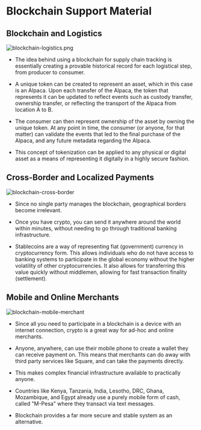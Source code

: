 # Blockchain Support Material

## Blockchain and Logistics

![blockchain-logistics.png](../1/Images/blockchain-logistics.png)

* The idea behind using a blockchain for supply chain tracking is essentially creating a provable historical record for each logistical step, from producer to consumer.

* A unique token can be created to represent an asset, which in this case is an Alpaca. Upon each transfer of the Alpaca, the token that represents it can be updated to reflect events such as custody transfer, ownership transfer, or reflecting the transport of the Alpaca from location A to B.

* The consumer can then represent ownership of the asset by owning the unique token. At any point in time, the consumer (or anyone, for that matter) can validate the events that led to the final purchase of the Alpaca, and any future metadata regarding the Alpaca.

* This concept of tokenization can be applied to any physical or digital asset as a means of representing it digitally in a highly secure fashion.

## Cross-Border and Localized Payments

![blockchain-cross-border](../1/Images/blockchain-cross-border.png)

* Since no single party manages the blockchain, geographical borders become irrelevant.

* Once you have crypto, you can send it anywhere around the world within minutes, without needing to go through traditional banking infrastructure.

* Stablecoins are a way of representing fiat (government) currency in cryptocurrency form. This allows individuals who do not have access to banking systems to participate in the global economy without the higher volatility of other cryptocurrencies. It also allows for transferring this value quickly without middlemen, allowing for fast transaction finality (settlement).

## Mobile and Online Merchants

![blockchain-mobile-merchant](../1/Images/blockchain-mobile-merchant.png)

* Since all you need to participate in a blockchain is a device with an internet connection, crypto is a great way for ad-hoc and online merchants.

* Anyone, anywhere, can use their mobile phone to create a wallet they can receive payment on. This means that merchants can do away with third party services like Square, and can take the payments directly.

* This makes complex financial infrastructure available to practically anyone.

* Countries like Kenya, Tanzania, India, Lesotho, DRC, Ghana, Mozambique, and Egypt already use a purely mobile form of cash, called "M-Pesa" where they transact via text messages.

* Blockchain provides a far more secure and stable system as an alternative.
